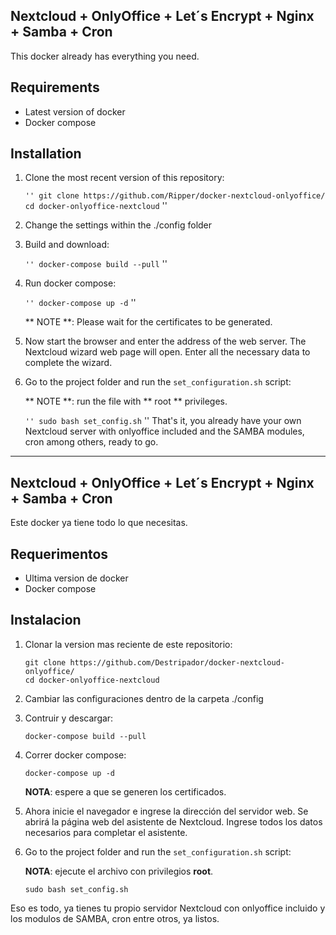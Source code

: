 ## Nextcloud + OnlyOffice + Let´s Encrypt + Nginx + Samba + Cron

This docker already has everything you need.

## Requirements

* Latest version of docker
* Docker compose


## Installation

1. Clone the most recent version of this repository:

    `` ''
    git clone https://github.com/Ripper/docker-nextcloud-onlyoffice/
    cd docker-onlyoffice-nextcloud
    `` ''
2. Change the settings within the ./config folder

3. Build and download:

    `` ''
    docker-compose build --pull
    `` ''

4. Run docker compose:

    `` ''
    docker-compose up -d
    `` ''

    ** NOTE **: Please wait for the certificates to be generated.

5. Now start the browser and enter the address of the web server. The Nextcloud wizard web page will open. Enter all the necessary data to complete the wizard.

6. Go to the project folder and run the `set_configuration.sh` script:

    ** NOTE **: run the file with ** root ** privileges.

    `` ''
    sudo bash set_config.sh
    `` ''
That's it, you already have your own Nextcloud server with onlyoffice included and the SAMBA modules, cron among others, ready to go.

[1]: http://dev.onlyoffice.org
[2]: https://github.com/ONLYOFFICE/DocumentServer
[3]: http://stackoverflow.com/questions/tagged/onlyoffice


------------------------------------------------------------------------------------------------------------------------------------------------

## Nextcloud + OnlyOffice + Let´s Encrypt + Nginx + Samba + Cron

Este docker ya tiene todo lo que necesitas.

## Requerimentos

* Ultima version de docker
* Docker compose 


## Instalacion

1. Clonar la version mas reciente de este repositorio:

    ```
    git clone https://github.com/Destripador/docker-nextcloud-onlyoffice/
    cd docker-onlyoffice-nextcloud
    ```
2. Cambiar las configuraciones dentro de la carpeta ./config

3. Contruir y descargar:

    ```
    docker-compose build --pull
    ```

4. Correr docker compose:

    ```
    docker-compose up -d
    ```

    **NOTA**: espere a que se generen los certificados.

5. Ahora inicie el navegador e ingrese la dirección del servidor web. Se abrirá la página web del asistente de Nextcloud. Ingrese todos los datos necesarios para completar el asistente. 

6. Go to the project folder and run the `set_configuration.sh` script:

    **NOTA**: ejecute el archivo con privilegios **root**.

    ```
    sudo bash set_config.sh
    ```
Eso es todo, ya tienes tu propio servidor Nextcloud con onlyoffice incluido y los modulos de SAMBA, cron entre otros, ya listos.

[1]: http://dev.onlyoffice.org
[2]: https://github.com/ONLYOFFICE/DocumentServer
[3]: http://stackoverflow.com/questions/tagged/onlyoffice
